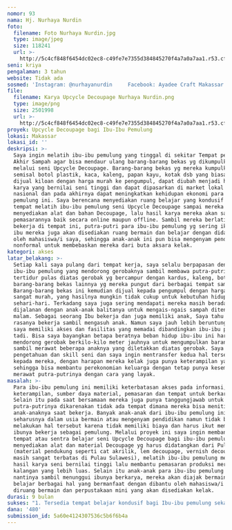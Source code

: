 ```yaml
---
nomor: 93
nama: Hj. Nurhaya Nurdin
foto:
  filename: Foto Nurhaya Nurdin.jpg
  type: image/jpeg
  size: 118241
  url: >-
    http://5c4cf848f6454dc02ec8-c49fe7e7355d384845270f4a7a0a7aa1.r53.cf2.rackcdn.com/ac13b2fc-f109-45d4-8ef9-b6c174023a1b/Foto%20Nurhaya%20Nurdin.jpg
seni: kriya
pengalaman: 3 tahun
website: Tidak ada
sosmed: 'Instagram: @nurhayanurdin     Facebook: Ayadee Craft Makassar  '
file:
  filename: Karya Upcycle Decoupage Nurhaya Nurdin.png
  type: image/png
  size: 2501998
  url: >-
    http://5c4cf848f6454dc02ec8-c49fe7e7355d384845270f4a7a0a7aa1.r53.cf2.rackcdn.com/5f83713d-c330-496e-bd2a-54cc41d8ff16/Karya%20Upcycle%20Decoupage%20Nurhaya%20Nurdin.png
proyek: Upcycle Decoupage bagi Ibu-Ibu Pemulung
lokasi: Makassar
lokasi_id: ''
deskripsi: >-
  Saya ingin melatih ibu-ibu pemulung yang tinggal di sekitar Tempat pembuangan
  Akhir Sampah agar bisa mendaur ulang barang-barang bekas yg dikumpulkannya
  melalui seni Upcycle Decoupage. Barang-barang bekas yg mereka kumpulkan
  semisal botol plastik, kaca, kaleng, papan kayu, kotak dsb yang biasanya
  dijual kiloan dengan harga murah ke pengumpul, dapat diubah menjadi hasil
  karya yang bernilai seni tinggi dan dapat dipasarkan di market lokal maupun
  nasional dan pada akhirnya dapat meningkatkan kehidupan ekonomi para Ibu-ibu
  pemulung ini. Saya berencana menyediakan ruang belajar yang kondusif sebagai
  tempat melatih ibu-ibu pemulung seni Upcycle Decoupage sampai mereka mahir,
  menyediakan alat dan bahan Decoupage, lalu hasil karya mereka akan saya bantu
  pemasarannya baik secara online maupun offline. Sambil mereka berlatih dan
  bekerja di tempat ini, putra-putri para ibu-ibu pemulung yg sering ikut dengan
  ibu mereka juga akan disediakan ruang bermain dan belajar dengan didampingi
  oleh mahasiswa/i saya, sehingga anak-anak ini pun bisa mengenyam pendidikan
  nonformal untuk membebaskan mereka dari buta aksara kelak.
kategori: akses
latar_belakang: >-
  Setiap kali saya pulang dari tempat kerja, saya selalu berpapasan dengan para
  ibu-ibu pemulung yang mendorong gerobaknya sambil membawa putra-putrinya yg
  tertidur pulas diatas gerobak yg bercampur dengan kardus, kaleng, botol dan
  barang-barang bekas lainnya yg mereka pungut dari berbagai tempat sampah.
  Barang-barang bekas ini kemudian dijual kepada pengumpul dengan harga yg
  sangat murah, yang hasilnya mungkin tidak cukup untuk kebutuhan hidup mereka
  sehari-hari. Terkadang saya juga sering mendapati mereka masih berada
  dijalanan dengan anak-anak balitanya untuk mengais-ngais sampah ditengah
  malam. Sebagai seorang Ibu bekerja dan juga memiliki anak, Saya tahu bagaimana
  rasanya bekerja sambil mengasuh anak. Namun saya jauh lebih beruntung karena
  saya memiliki akses dan fasilitas yang memadai dibandingkan ibu-ibu pemulung
  tadi. Bisa saya bayangkan betapa beratnya beban hidup ibu-ibu ini harus
  mendorong gerobak berkilo-kilo meter jauhnya untuk mengumpulkan barang bekas
  sambil merawat beberapa anaknya yang diletakkan diatas gerobak. Saya punya
  pengetahuan dan skill seni dan saya ingin mentransfer kedua hal tersebut
  kepada mereka, dengan harapan mereka kelak juga punya keterampilan yang sama
  sehingga bisa membantu perekonomian keluarga dengan tetap punya kesempatan
  merawat putra-putrinya dengan cara yang layak.
masalah: >-
  Para ibu-ibu pemulung ini memiliki keterbatasan akses pada informasi,
  keterampilan, sumber daya material, pemasaran dan tempat untuk berkarya.
  Selain itu pada saat bersamaan mereka juga punya tanggungjawab untuk merawat
  putra-putrinya dikarenakan tidak ada tempat dimana mereka bisa menitipkan
  anak-anaknya saat bekerja. Banyak anak-anak dari ibu-ibu pemulung ini yang
  seharusnya dalam usia bermain atau mengenyam pendidikan namun tidak bisa
  melakukan hal tersebut karena tidak memiliki biaya dan harus ikut membantu
  ibunya bekerja sebagai pemulung. Melalui proyek ini saya ingin membangun
  tempat atau sentra belajar seni Upcycle Decoupage bagi ibu-ibu pemulung,
  menyediakan alat dan material Decoupage yg harus didatangkan dari Pulau Jawa
  (material pendukung seperti cat akrilik, lem decoupage, vernish decoupage
  masih sangat terbatas di Pulau Sulawesi), melatih ibu-ibu pemulung membuat
  hasil karya seni bernilai tinggi lalu membantu pemasaran produksi mereka ke
  kalangan yang lebih luas. Selain itu anak-anak para ibu-ibu pemulung ini
  nantinya sambil menunggui ibunya berkarya, mereka akan diajak bermain dan
  belajar berbagai hal yang bermanfaat dengan dibantu oleh mahasiswa/i volunteer
  diruang bermain dan perpustakaan mini yang akan disediakan kelak.
durasi: 9 bulan
sukses: "1. Tersedia tempat belajar kondusif bagi Ibu-ibu pemulung sekaligus tempat pemasaran produk seni (bisa dalam bentuk permanen atau dikontrak setidaknya 5 tahun kedepan)\r\n2. Ibu-ibu pemulung antusias mengikuti pelatihan Upcycle Decoupage\r\n2. >90% ibu-ibu pemulung yang telah dilatih mampu menghasilkan karya seni upcycle Decoupage secara mandiri \r\n3. >50% Ibu-ibu pemulung memiliki pendapatan yang meningkat dibandingkan saat mereka belum memiliki keterampilan Decoupage\r\n4. Pemesanan atau peminat barang hasil karya Upcycle Decoupage meningkat \r\n5. Anak-anak para pemulung bergembira menikmati fasilitas bermain dan belajar ditempat ini\r\n6. Proyek ini akan berlanjut dan berkesinambungan melalui dana swadaya"
dana: '480'
submission_id: 5a60e4124307536c5b6f6b4a
---
```


